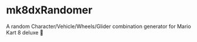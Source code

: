 # mk8dxRandomer
A random Character/Vehicle/Wheels/Glider combination generator for Mario Kart 8 deluxe 🍄
